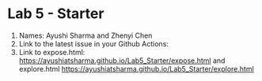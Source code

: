 # Lab 5 - Starter
1. Names: Ayushi Sharma and Zhenyi Chen
2. Link to the latest issue in your Github Actions: <insert link>
3. Link to expose.html: https://ayushiatsharma.github.io/Lab5_Starter/expose.html and explore.html https://ayushiatsharma.github.io/Lab5_Starter/explore.html
